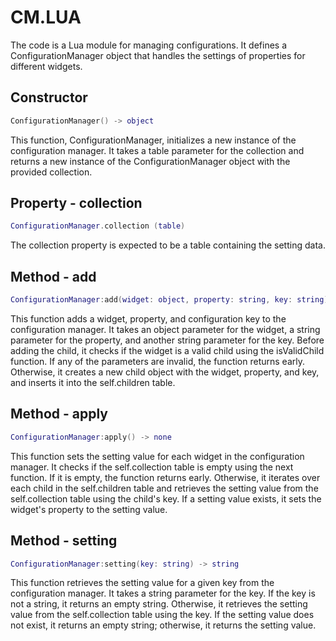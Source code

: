 # CM.LUA

The code is a Lua module for managing configurations. It defines a ConfigurationManager object that handles the settings of properties for different widgets.

## Constructor

```Lua
ConfigurationManager() -> object
```

This function, ConfigurationManager, initializes a new instance of the configuration manager. It takes a table parameter for the collection and returns a new instance of the ConfigurationManager object with the provided collection.

## Property - collection

```Lua
ConfigurationManager.collection (table)
```

The collection property is expected to be a table containing the setting data.

## Method - add

```Lua
ConfigurationManager:add(widget: object, property: string, key: string) -> none
```

This function adds a widget, property, and configuration key to the configuration manager. It takes an object parameter for the widget, a string parameter for the property, and another string parameter for the key. Before adding the child, it checks if the widget is a valid child using the isValidChild function. If any of the parameters are invalid, the function returns early. Otherwise, it creates a new child object with the widget, property, and key, and inserts it into the self.children table.

## Method - apply

```Lua
ConfigurationManager:apply() -> none
```

This function sets the setting value for each widget in the configuration manager. It checks if the self.collection table is empty using the next function. If it is empty, the function returns early. Otherwise, it iterates over each child in the self.children table and retrieves the setting value from the self.collection table using the child's key. If a setting value exists, it sets the widget's property to the setting value.

## Method - setting

```Lua
ConfigurationManager:setting(key: string) -> string
```

This function retrieves the setting value for a given key from the configuration manager. It takes a string parameter for the key. If the key is not a string, it returns an empty string. Otherwise, it retrieves the setting value from the self.collection table using the key. If the setting value does not exist, it returns an empty string; otherwise, it returns the setting value.
